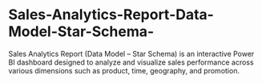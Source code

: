 # Sales-Analytics-Report-Data-Model-Star-Schema-
Sales Analytics Report (Data Model – Star Schema) is an interactive Power BI dashboard designed to analyze and visualize sales performance across various dimensions such as product, time, geography, and promotion. 
